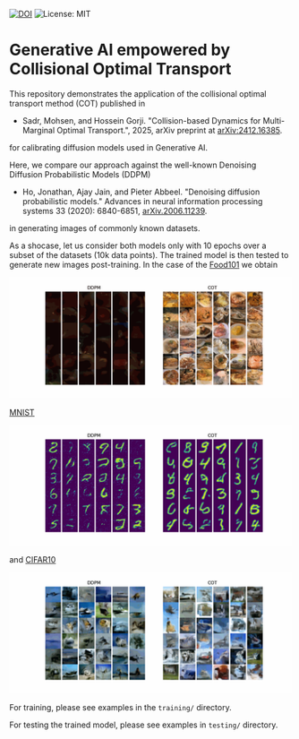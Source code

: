 [![DOI](https://zenodo.org/badge/DOI/10.48550/arXiv.2412.16385.svg)](https://doi.org/10.48550/arXiv.2412.16385)
![License: MIT](https://img.shields.io/badge/License-MIT-yellow.svg)

# Generative AI empowered by Collisional Optimal Transport

This repository demonstrates the application of the collisional optimal transport method (COT) published in

- Sadr, Mohsen, and Hossein Gorji. "Collision-based Dynamics for Multi-Marginal Optimal Transport.", 2025, arXiv preprint at [arXiv:2412.16385](https://doi.org/10.48550/arXiv.2412.16385).

for calibrating diffusion models used in Generative AI. 

Here, we compare our approach against the well-known Denoising Diffusion Probabilistic Models (DDPM)

- Ho, Jonathan, Ajay Jain, and Pieter Abbeel. "Denoising diffusion probabilistic models." Advances in neural information processing systems 33 (2020): 6840-6851, [arXiv.2006.11239](https://doi.org/10.48550/arXiv.2006.11239).

in generating images of commonly known datasets.

As a shocase, let us consider both models only with 10 epochs over a subset of the datasets (10k data points). The trained model is then tested to generate new images post-training. In the case of the [Food101](https://docs.pytorch.org/vision/main/generated/torchvision.datasets.Food101.html) we obtain 

![Demo](testing/combined_Food101.gif)

[MNIST](https://docs.pytorch.org/vision/main/generated/torchvision.datasets.MNIST.html)

![Demo](testing/combined_mnist.gif)

and [CIFAR10](https://docs.pytorch.org/vision/main/generated/torchvision.datasets.CIFAR10.html)

![Demo](testing/combined_CIFAR10.gif)

For training, please see examples in the `training/` directory.

For testing the trained model, please see examples in `testing/` directory.

